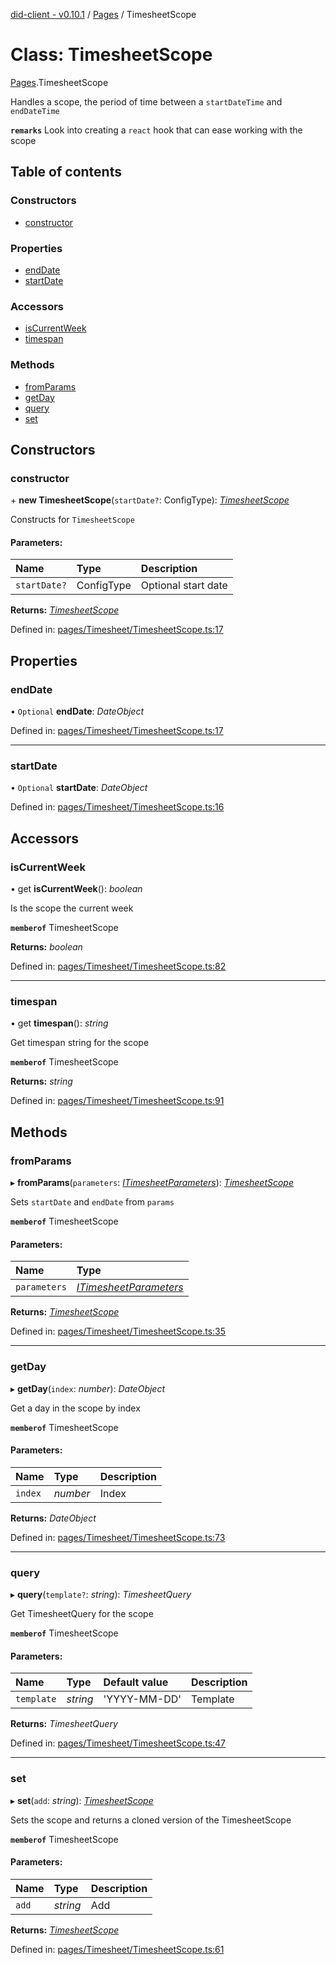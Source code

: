 [did-client - v0.10.1](../README.md) / [Pages](../modules/pages.md) / TimesheetScope

# Class: TimesheetScope

[Pages](../modules/pages.md).TimesheetScope

Handles a scope, the period of time between
a `startDateTime` and `endDateTime`

**`remarks`** Look into creating a `react` hook
that can ease working with the scope

## Table of contents

### Constructors

- [constructor](pages.timesheetscope.md#constructor)

### Properties

- [endDate](pages.timesheetscope.md#enddate)
- [startDate](pages.timesheetscope.md#startdate)

### Accessors

- [isCurrentWeek](pages.timesheetscope.md#iscurrentweek)
- [timespan](pages.timesheetscope.md#timespan)

### Methods

- [fromParams](pages.timesheetscope.md#fromparams)
- [getDay](pages.timesheetscope.md#getday)
- [query](pages.timesheetscope.md#query)
- [set](pages.timesheetscope.md#set)

## Constructors

### constructor

\+ **new TimesheetScope**(`startDate?`: ConfigType): [*TimesheetScope*](pages.timesheetscope.md)

Constructs for `TimesheetScope`

#### Parameters:

Name | Type | Description |
:------ | :------ | :------ |
`startDate?` | ConfigType | Optional start date    |

**Returns:** [*TimesheetScope*](pages.timesheetscope.md)

Defined in: [pages/Timesheet/TimesheetScope.ts:17](https://github.com/Puzzlepart/did/blob/dev/client/pages/Timesheet/TimesheetScope.ts#L17)

## Properties

### endDate

• `Optional` **endDate**: *DateObject*

Defined in: [pages/Timesheet/TimesheetScope.ts:17](https://github.com/Puzzlepart/did/blob/dev/client/pages/Timesheet/TimesheetScope.ts#L17)

___

### startDate

• `Optional` **startDate**: *DateObject*

Defined in: [pages/Timesheet/TimesheetScope.ts:16](https://github.com/Puzzlepart/did/blob/dev/client/pages/Timesheet/TimesheetScope.ts#L16)

## Accessors

### isCurrentWeek

• get **isCurrentWeek**(): *boolean*

Is the scope the current week

**`memberof`** TimesheetScope

**Returns:** *boolean*

Defined in: [pages/Timesheet/TimesheetScope.ts:82](https://github.com/Puzzlepart/did/blob/dev/client/pages/Timesheet/TimesheetScope.ts#L82)

___

### timespan

• get **timespan**(): *string*

Get timespan string for the scope

**`memberof`** TimesheetScope

**Returns:** *string*

Defined in: [pages/Timesheet/TimesheetScope.ts:91](https://github.com/Puzzlepart/did/blob/dev/client/pages/Timesheet/TimesheetScope.ts#L91)

## Methods

### fromParams

▸ **fromParams**(`parameters`: [*ITimesheetParameters*](../interfaces/pages.itimesheetparameters.md)): [*TimesheetScope*](pages.timesheetscope.md)

Sets `startDate` and `endDate` from `params`

**`memberof`** TimesheetScope

#### Parameters:

Name | Type |
:------ | :------ |
`parameters` | [*ITimesheetParameters*](../interfaces/pages.itimesheetparameters.md) |

**Returns:** [*TimesheetScope*](pages.timesheetscope.md)

Defined in: [pages/Timesheet/TimesheetScope.ts:35](https://github.com/Puzzlepart/did/blob/dev/client/pages/Timesheet/TimesheetScope.ts#L35)

___

### getDay

▸ **getDay**(`index`: *number*): *DateObject*

Get a day in the scope by index

**`memberof`** TimesheetScope

#### Parameters:

Name | Type | Description |
:------ | :------ | :------ |
`index` | *number* | Index   |

**Returns:** *DateObject*

Defined in: [pages/Timesheet/TimesheetScope.ts:73](https://github.com/Puzzlepart/did/blob/dev/client/pages/Timesheet/TimesheetScope.ts#L73)

___

### query

▸ **query**(`template?`: *string*): *TimesheetQuery*

Get TimesheetQuery for the scope

**`memberof`** TimesheetScope

#### Parameters:

Name | Type | Default value | Description |
:------ | :------ | :------ | :------ |
`template` | *string* | 'YYYY-MM-DD' | Template   |

**Returns:** *TimesheetQuery*

Defined in: [pages/Timesheet/TimesheetScope.ts:47](https://github.com/Puzzlepart/did/blob/dev/client/pages/Timesheet/TimesheetScope.ts#L47)

___

### set

▸ **set**(`add`: *string*): [*TimesheetScope*](pages.timesheetscope.md)

Sets the scope and returns a cloned version of the TimesheetScope

**`memberof`** TimesheetScope

#### Parameters:

Name | Type | Description |
:------ | :------ | :------ |
`add` | *string* | Add   |

**Returns:** [*TimesheetScope*](pages.timesheetscope.md)

Defined in: [pages/Timesheet/TimesheetScope.ts:61](https://github.com/Puzzlepart/did/blob/dev/client/pages/Timesheet/TimesheetScope.ts#L61)
